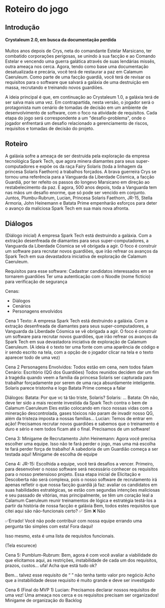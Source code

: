 # Roteiro do jogo

## Introdução
#### Crystaleum 2.0, em busca da documentação perdida 

Muitos anos depois de Crys, neta do comandante Estelar Marsicano, ter combatido corporações perigosas, se unindo à sua facção e ao Comando Estelar e vencendo uma guerra galática através de suas lendárias missẽs, outra ameaça nos cerca. Agora, tendo como base uma documentação desatualizada e precária, você terá de restaurar a paz em Calamum Caeruleum. Como parte de uma facção guardiã, você terá de revisar os requisitos para o software que salvará a galáxia de uma destruição em massa, recrutando e treinando novos guardiões.

A ideia principal é que, em continuação ao Crystaleum 1.0, a galáxia terá de ser salva mais uma vez. Em contrapartida, nesta versão, o jogador será o protagonista num cenário de tomadas de decisão em um ambiente de desenvolvimento de software, com o foco na atividade de requisitos.
Cada etapa do jogo será correspondente a um "desafio-problema", onde o jogador enfrentará um desafio relacionado a gerenciamento de riscos, requisitos e tomadas de decisão do projeto.

## Roteiro
A galáxia sofre a ameaça de ser destruida pela exploração da empresa tecnológica Spark Tech, que agora minera diamantes para seus super-computadores e expõe os da raça Fairy Solaris (toda a linhagem da princesa Solaris Faethorn) a trabalhos forçados.
A brava guerreira Crys se tornou uma referência para a Vanguarda da Liberdade Cósmica, a facção Guardiã, por ter refeito os passos do longevo Marsicano em direção ao restabelecimento da paz.
E agora, 500 anos depois, toda a Vanguarda tem nas mãos um desafio enorme, que só pode ser vencido em conjunto. Juntos, Plumbu-Rubrum, Lucian, Princesa Solaris Faethorn, JR-15, Stella Armoria, John Heinemann e Batata Prime empenharão esforços para deter o avanço da maliciosa Spark Tech em sua mais nova afronta.


## Diálogos
(Diálogo inicial)
A empresa Spark Tech está destruindo a galáxia. Com a extração desenfreada de diamantes para seus super-computadores, a Vanguarda da Liberdade Cósmica se vê obrigada a agir. O foco é construir um software para recrutar novos guardiões, que irão refrear os avanços da Spark Tech em sua devastadora iniciativa de exploração de Calamum Caeruleum.

Requisitos para esse software:
Cadastrar candidatos interessados em se tornarem guardiões
Ter uma autenticação com o Noodle (nome fictício) para verificação de segurança 

Cenas:
* Diálogos
* Cenários
* Personagens envolvidos


Cena 1
Texto: A empresa Spark Tech está destruindo a galáxia. Com a extração desenfreada de diamantes para seus super-computadores, a Vanguarda da Liberdade Cósmica se vê obrigada a agir. O foco é construir um software para recrutar novos guardiões, que irão refrear os avanços da Spark Tech em sua devastadora iniciativa de exploração de Calamum Caeruleum.
(A ideia é o texto ter uma fonte com uma aparência de código e ir sendo escrito na tela, com a opção de o jogador clicar na tela e o texto aparecer todo de uma vez)

Cena 2
Personagens Envolvidos: Todos estão em cena, nem todos falam
Cenário: Escritório (QG dos Guardiões)
Todos reunidos decidem dar um fim à tragédia quando veem a família da princesa Solaris ser capturada para trabalhar forçadamente por serem de uma raça absurdamente inteligente.
Solaris parece tristonha e logo Batata Prime começa a falar

Diálogos:
Batata: Por que vc tá tão triste, Solaris?
Solaris: …
Batata: Oh não, deve ter sido a mais recente investida da Spark Tech contra o bem de Calamum Caeruleum
Eles estão colocando em risco nossas vidas com a mineração descontrolada, gases tóxicos não param de invadir nosso QG, além da tristeza imposta a nossas famílias…
Lucian: Temos de entrar em ação! Precisamos recrutar novos guardiões e sabemos que o treinamento é duro e sério e nem todos ficam até o final. Precisamos de um software!

Cena 3:
Minigame de Recrutamento
John Heinemann: Agora você precisa escolher uma equipe.
Isso não te fará perder o jogo, mas uma má escolha te fará perder força de trabalho!
A sabedoria de um Guardião começa a ser testada aqui!
Minigame de escolha de equipe

Cena 4:
JR-15: Escolhida a equipe, você terá desafios a vencer.
Primeiro, para desenvolver o nosso software será necessário conhecer os requisitos para o nosso pretensioso projeto.
Essa etapa inicial de Elicitação e Descoberta não será complexa, pois o nosso software de recrutamento irá apenas refletir o que nossa facção guardiã já faz:
avaliar os candidatos em suas habilidades estratégicas, se estão com segundas intenções maliciosas e seu passado de vitórias, mas principalmente, se têm um coração leal a Calamum Caeruleum
reunir treinamentos de lógica e estratégia
testá-los a partir da história de nossa facção e galáxia
Bem, todos estes requisitos que citei aqui são não-funcionais certo?
✅ Sim  ❌ Não

✅Errado! Você não pode contribuir com nossa equipe errando uma pergunta tão simples com esta! Fora daqui!

Isso mesmo, esta é uma lista de requisitos funcionais.

(Tela escurece)

Cena 5:
Pumblum-Rubrum: Bem, agora é com você avaliar a viabilidade do que elicitamos aqui, as restrições, instabilidade de cada um dos requisitos, prazos, custos… ufa!
Acha que está tudo ok?

Bem… talvez esse requisito de “  ” não tenha tanto valor pro negócio
Acho que a instabilidade desse requisito é muito grande e deve ser investigado


Cena 6 (Final do MVP 1)
Lucian: Precisamos declarar nossos requisitos de uma vez! Uma ameaça nos cerca e os requisitos precisam ser organizados!
Minigame de organização do Backlog
